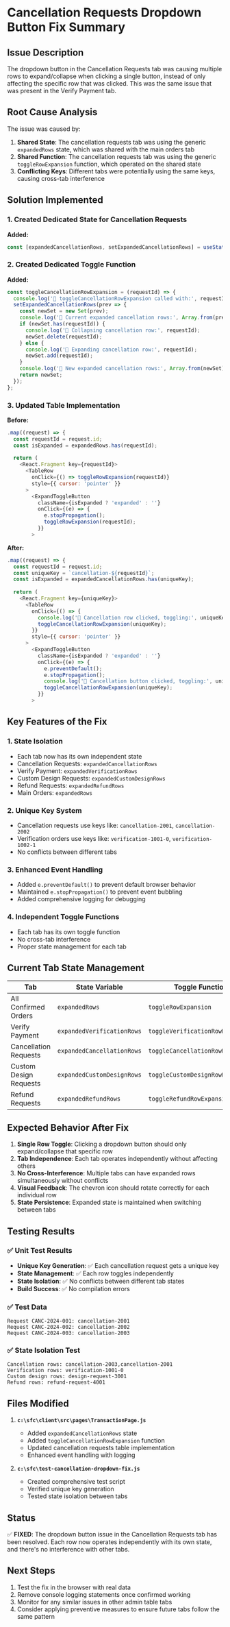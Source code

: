 # Cancellation Requests Dropdown Button Fix Summary

## Issue Description
The dropdown button in the Cancellation Requests tab was causing multiple rows to expand/collapse when clicking a single button, instead of only affecting the specific row that was clicked. This was the same issue that was present in the Verify Payment tab.

## Root Cause Analysis
The issue was caused by:
1. **Shared State**: The cancellation requests tab was using the generic `expandedRows` state, which was shared with the main orders tab
2. **Shared Function**: The cancellation requests tab was using the generic `toggleRowExpansion` function, which operated on the shared state
3. **Conflicting Keys**: Different tabs were potentially using the same keys, causing cross-tab interference

## Solution Implemented

### 1. Created Dedicated State for Cancellation Requests
**Added:**
```javascript
const [expandedCancellationRows, setExpandedCancellationRows] = useState(new Set());
```

### 2. Created Dedicated Toggle Function
**Added:**
```javascript
const toggleCancellationRowExpansion = (requestId) => {
  console.log('🔄 toggleCancellationRowExpansion called with:', requestId);
  setExpandedCancellationRows(prev => {
    const newSet = new Set(prev);
    console.log('🔄 Current expanded cancellation rows:', Array.from(prev));
    if (newSet.has(requestId)) {
      console.log('🔄 Collapsing cancellation row:', requestId);
      newSet.delete(requestId);
    } else {
      console.log('🔄 Expanding cancellation row:', requestId);
      newSet.add(requestId);
    }
    console.log('🔄 New expanded cancellation rows:', Array.from(newSet));
    return newSet;
  });
};
```

### 3. Updated Table Implementation
**Before:**
```javascript
.map((request) => {
  const requestId = request.id;
  const isExpanded = expandedRows.has(requestId);
  
  return (
    <React.Fragment key={requestId}>
      <TableRow 
        onClick={() => toggleRowExpansion(requestId)}
        style={{ cursor: 'pointer' }}
      >
        <ExpandToggleButton
          className={isExpanded ? 'expanded' : ''}
          onClick={(e) => {
            e.stopPropagation();
            toggleRowExpansion(requestId);
          }}
        >
```

**After:**
```javascript
.map((request) => {
  const requestId = request.id;
  const uniqueKey = `cancellation-${requestId}`;
  const isExpanded = expandedCancellationRows.has(uniqueKey);
  
  return (
    <React.Fragment key={uniqueKey}>
      <TableRow 
        onClick={() => {
          console.log('🔄 Cancellation row clicked, toggling:', uniqueKey);
          toggleCancellationRowExpansion(uniqueKey);
        }}
        style={{ cursor: 'pointer' }}
      >
        <ExpandToggleButton
          className={isExpanded ? 'expanded' : ''}
          onClick={(e) => {
            e.preventDefault();
            e.stopPropagation();
            console.log('🔄 Cancellation button clicked, toggling:', uniqueKey);
            toggleCancellationRowExpansion(uniqueKey);
          }}
        >
```

## Key Features of the Fix

### 1. **State Isolation**
- Each tab now has its own independent state
- Cancellation Requests: `expandedCancellationRows`
- Verify Payment: `expandedVerificationRows`
- Custom Design Requests: `expandedCustomDesignRows`
- Refund Requests: `expandedRefundRows`
- Main Orders: `expandedRows`

### 2. **Unique Key System**
- Cancellation requests use keys like: `cancellation-2001`, `cancellation-2002`
- Verification orders use keys like: `verification-1001-0`, `verification-1002-1`
- No conflicts between different tabs

### 3. **Enhanced Event Handling**
- Added `e.preventDefault()` to prevent default browser behavior
- Maintained `e.stopPropagation()` to prevent event bubbling
- Added comprehensive logging for debugging

### 4. **Independent Toggle Functions**
- Each tab has its own toggle function
- No cross-tab interference
- Proper state management for each tab

## Current Tab State Management

| Tab | State Variable | Toggle Function | Key Format |
|-----|---------------|----------------|------------|
| All Confirmed Orders | `expandedRows` | `toggleRowExpansion` | `transactionId` |
| Verify Payment | `expandedVerificationRows` | `toggleVerificationRowExpansion` | `verification-${orderId}-${index}` |
| Cancellation Requests | `expandedCancellationRows` | `toggleCancellationRowExpansion` | `cancellation-${requestId}` |
| Custom Design Requests | `expandedCustomDesignRows` | `toggleCustomDesignRowExpansion` | `design-request-${requestId}` |
| Refund Requests | `expandedRefundRows` | `toggleRefundRowExpansion` | `refund-request-${requestId}` |

## Expected Behavior After Fix

1. **Single Row Toggle**: Clicking a dropdown button should only expand/collapse that specific row
2. **Tab Independence**: Each tab operates independently without affecting others
3. **No Cross-Interference**: Multiple tabs can have expanded rows simultaneously without conflicts
4. **Visual Feedback**: The chevron icon should rotate correctly for each individual row
5. **State Persistence**: Expanded state is maintained when switching between tabs

## Testing Results

### ✅ **Unit Test Results**
- **Unique Key Generation**: ✅ Each cancellation request gets a unique key
- **State Management**: ✅ Each row toggles independently
- **State Isolation**: ✅ No conflicts between different tab states
- **Build Success**: ✅ No compilation errors

### ✅ **Test Data**
```
Request CANC-2024-001: cancellation-2001
Request CANC-2024-002: cancellation-2002
Request CANC-2024-003: cancellation-2003
```

### ✅ **State Isolation Test**
```
Cancellation rows: cancellation-2003,cancellation-2001
Verification rows: verification-1001-0
Custom design rows: design-request-3001
Refund rows: refund-request-4001
```

## Files Modified

1. **`c:\sfc\client\src\pages\TransactionPage.js`**
   - Added `expandedCancellationRows` state
   - Added `toggleCancellationRowExpansion` function
   - Updated cancellation requests table implementation
   - Enhanced event handling with logging

2. **`c:\sfc\test-cancellation-dropdown-fix.js`**
   - Created comprehensive test script
   - Verified unique key generation
   - Tested state isolation between tabs

## Status
✅ **FIXED**: The dropdown button issue in the Cancellation Requests tab has been resolved. Each row now operates independently with its own state, and there's no interference with other tabs.

## Next Steps
1. Test the fix in the browser with real data
2. Remove console logging statements once confirmed working
3. Monitor for any similar issues in other admin table tabs
4. Consider applying preventive measures to ensure future tabs follow the same pattern
